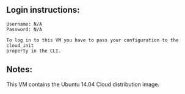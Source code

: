## Login instructions:

```
Username: N/A
Password: N/A

To log in to this VM you have to pass your configuration to the cloud_init
property in the CLI.
```

## Notes:

This VM contains the Ubuntu 14.04 Cloud distribution image.
